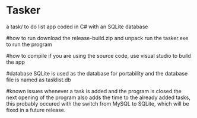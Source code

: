 # Tasker
a task/ to do list app coded in C# with an SQLite database

#how to run
download the release-build.zip and unpack
run the tasker.exe to run the program

#how to compile
if you are using the source code, use visual studio to build the app

#database
SQLite is used as the database for portability and the database file is named as tasklist.db

#known issues
whenever a task is added and the program is closed the next opening of the program also adds the time to the already added tasks, this probably occured with the switch from MySQL to SQLite, which will be fixed in a future release.
